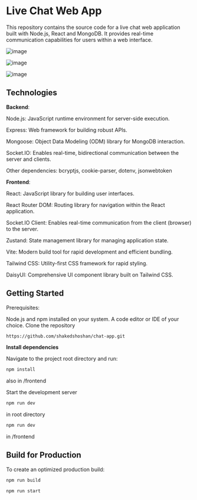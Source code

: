 # Live Chat Web App

This repository contains the source code for a live chat web application built with Node.js, React and MongoDB. It provides real-time communication capabilities for users within a web interface.

![image](https://github.com/user-attachments/assets/4c07ff8c-b433-4f17-a4e0-d1328f919cd8)

![image](https://github.com/user-attachments/assets/2694ff4d-f801-461a-a570-76ffda9d3c25)

![image](https://github.com/user-attachments/assets/a4ce4374-4862-47e4-8ef8-9d83a2d6cb18)


## Technologies

**Backend**:

Node.js: JavaScript runtime environment for server-side execution.

Express: Web framework for building robust APIs.

Mongoose: Object Data Modeling (ODM) library for MongoDB interaction.

Socket.IO: Enables real-time, bidirectional communication between the server and clients.

Other dependencies: bcryptjs, cookie-parser, dotenv, jsonwebtoken



**Frontend**:

React: JavaScript library for building user interfaces.

React Router DOM: Routing library for navigation within the React application.

Socket.IO Client: Enables real-time communication from the client (browser) to the server.

Zustand: State management library for managing application state.

Vite: Modern build tool for rapid development and efficient bundling.

Tailwind CSS: Utility-first CSS framework for rapid styling.

DaisyUI: Comprehensive UI component library built on Tailwind CSS.


## Getting Started

Prerequisites:

Node.js and npm installed on your system.
A code editor or IDE of your choice.
Clone the repository

```bash
https://github.com/shakedshoshan/chat-app.git
```


**Install dependencies**

Navigate to the project root directory and run:

```bash
npm install
```

also in /frontend 

Start the development server

```bash
npm run dev
```
in root directory
```bash
npm run dev
```
in /frontend


## Build for Production

To create an optimized production build:

```bash
npm run build
``` 
```bash
npm run start
```
